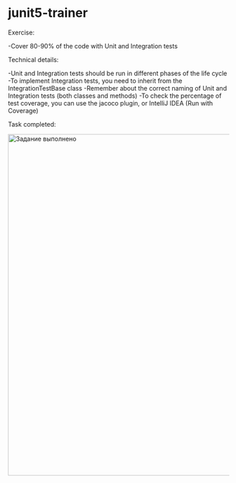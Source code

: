 # junit5-trainer

Exercise:

-Cover 80-90% of the code with Unit and Integration tests

Technical details:

-Unit and Integration tests should be run in different phases of the life cycle
-To implement Integration tests, you need to inherit from the IntegrationTestBase class
-Remember about the correct naming of Unit and Integration tests (both classes and methods)
-To check the percentage of test coverage, you can use the jacoco plugin, or IntelliJ IDEA (Run with Coverage)

Task completed:

<img width="777" alt="Задание выполнено" src="https://github.com/user-attachments/assets/7b83ecd4-f2d7-4a0d-8a84-00941d1c5911">

